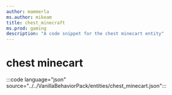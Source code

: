 ```yaml
---
author: mammerla
ms.author: mikeam
title: chest_minecraft
ms.prod: gaming
description: "A code snippet for the chest minecart entity"
---
```



# chest minecart

:::code language="json" source="../../VanillaBehaviorPack/entities/chest_minecart.json":::
